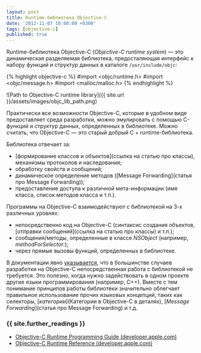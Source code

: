 ```yaml
---
layout: post
title: Runtime-библиотека Objective-C
date: '2012-11-07 10:00:00 +0300'
tags: [objective-c]
published: true
---
```


Runtime-библиотека Objective-C (_Objective-С runtime system_) — это динамическая разделяемая библиотека, предосталяющая интерфейс к набору функций и структур данных в каталоге `/usr/include/objc`:

{% highlight objective-c %}
#import <objc/runtime.h>
#import <objc/message.h>
#import <malloc/malloc.h>
{% endhighlight %}

![Path to Objective-C runtime library]({{ site.url }}/assets/images/objc_lib_path.png)

Практически все возможности Objective-C, которые в удобном виде предоставляет среда разработки, можно эмулировать с помощью C-функций и структур данных, определенных в библиотеке. Можно считать, что Objective-C — это старый добрый C + runtime-библиотека.

Библиотека отвечает за:

* [формирование классов и объектов](ссылка на статью про классы), механизмы протоколов и наследования;
* обработку свойств и сообщений;
* динамическое определение методов ([Message Forwarding](статья про Message Forwarding));
* предоставление доступа к различной мета-информации (имя класса, список методов класса и т.п.).

Программы на Objective-C взаимодействуют с библиотекой на 3-х различных уровнях:

* непосредственно код на Objective-C (синтаксис создания объектов, [отправки сообщений](ссылка на статью про классы) и т.п.);
* сообщения/методы, определенные в классе _NSObject_ (например, _methodForSelector:_);
* через прямые вызовы функций, определенных в библиотеке.

В документации явно [указывается](https://developer.apple.com/library/ios/documentation/Cocoa/Reference/ObjCRuntimeRef/index.html#//apple_ref/c/tag/objc_cache), что в большинстве случаев разработки на Objective-C непосредственная работа с библиотекой не требуется. Это полезно, когда нужно задействовать в одном проекте другие языки программирования (например, С++). Вместе с тем понимание принципов работы библиотеки значительно облегчает правильное использование прочих языковых концепций, таких как селекторы, [_категории_](Категории в Objective-C в деталях), [_Message Forwarding_](статья про Message Forwarding) и т.д.  


### {{ site.further_readings }}


* [Objective-C Runtime Programming Guide (developer.apple.com)](https://developer.apple.com/library/ios/documentation/Cocoa/Conceptual/ObjCRuntimeGuide/Articles/ocrtInteracting.html)
* [Objective-C Runtime Reference (developer.apple.com)](https://developer.apple.com/library/ios/documentation/Cocoa/Reference/ObjCRuntimeRef/index.html#//apple_ref/c/tag/objc_cache)
